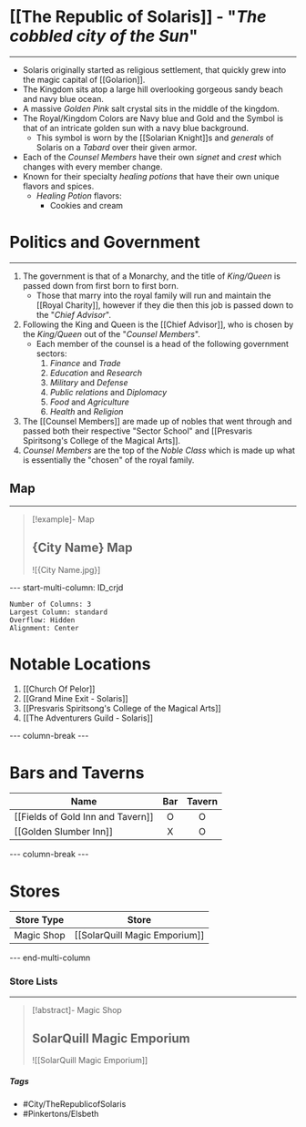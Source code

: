 # [[The Republic of Solaris]] - "*The cobbled city of the Sun*"
---
- Solaris originally started as religious settlement, that quickly grew into the magic capital of [[Golarion]]. 
- The Kingdom sits atop a large hill overlooking gorgeous sandy beach and navy blue ocean.
- A massive *Golden Pink* salt crystal sits in the middle of the kingdom.
- The Royal/Kingdom Colors are Navy blue and Gold and the Symbol is that of an intricate golden sun with a navy blue background.
	- This symbol is worn by the [[Solarian Knight]]s and *generals* of Solaris on a *Tabard* over their given armor.
- Each of the *Counsel Members* have their own *signet* and *crest* which changes with every member change.
- Known for their specialty *healing potions* that have their own unique flavors and spices.
	- *Healing Potion* flavors:
		- Cookies and cream

# Politics and Government
---
1. The government is that of a Monarchy, and the title of *King/Queen* is passed down from first born to first born.
	- Those that marry into the royal family will run and maintain the [[Royal Charity]], however if they die then this job is passed down to the "*Chief Advisor*".
2. Following the King and Queen is the [[Chief Advisor]], who is chosen by the *King/Queen* out of the "*Counsel Members*".
	- Each member of the counsel is a head of the following government sectors: 
		1. *Finance* and *Trade*
		2. *Education* and *Research*
		3. *Military* and *Defense*
		4. *Public relations* and *Diplomacy*
		5. *Food* and *Agriculture*
		6. *Health* and *Religion*
3. The [[Counsel Members]] are made up of nobles that went through and passed both their respective "Sector School" and [[Presvaris Spiritsong's College of the Magical Arts]].
4. *Counsel Members* are the top of the *Noble Class* which is made up what is essentially the "chosen" of the royal family.

## Map 
---
>[!example]- Map 
>## {City Name} Map
>![{City Name.jpg}]

--- start-multi-column: ID_crjd
```column-settings
Number of Columns: 3
Largest Column: standard
Overflow: Hidden
Alignment: Center
```

# Notable Locations
1. [[Church Of Pelor]]
2. [[Grand Mine Exit - Solaris]]
3. [[Presvaris Spiritsong's College of the Magical Arts]]
4. [[The Adventurers Guild - Solaris]] 

--- column-break ---
# Bars and Taverns

| Name                              | Bar | Tavern |
| --------------------------------- | :-: | :----: |
| [[Fields of Gold Inn and Tavern]] |  O  |   O    |
| [[Golden Slumber Inn]]            |  X  |   O    |

--- column-break ---
# Stores

|  Store Type   |             Store             |
| :-----------: | :---------------------------: |
|  Magic Shop   | [[SolarQuill Magic Emporium]] |


--- end-multi-column
### Store Lists 
---
>[!abstract]- Magic Shop 
>## SolarQuill Magic Emporium
>![[SolarQuill Magic Emporium]]

##### Tags 
- #City/TheRepublicofSolaris
- #Pinkertons/Elsbeth 